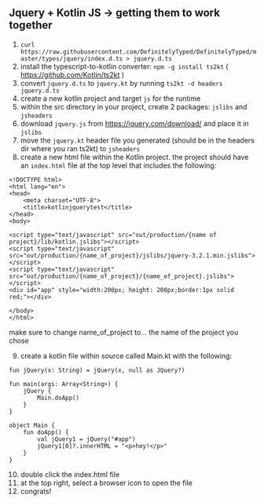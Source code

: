 ## Jquery + Kotlin JS -> getting them to work together

1. `curl https://raw.githubusercontent.com/DefinitelyTyped/DefinitelyTyped/master/types/jquery/index.d.ts > jquery.d.ts`
2. install the typescript-to-kotlin converter: `npm -g install ts2kt` ( https://github.com/Kotlin/ts2kt )
3. convert `jquery.d.ts` to `jquery.kt` by running `ts2kt -d headers jquery.d.ts`
4. create a new kotlin project and target `js` for the runtime
5. within the src directory in your project, create 2 packages: `jslibs` and `jsheaders`
6. download `jquery.js` from https://jquery.com/download/ and place it in `jslibs`
7. move the `jquery.kt` header file you generated (should be in the headers dir where you ran ts2kt) to `jsheaders`
8. create a new html file within the Kotlin project. the project should have an `index.html` file at the top level that includes the following:
```
<!DOCTYPE html>
<html lang="en">
<head>
    <meta charset="UTF-8">
    <title>kotlinjquerytest</title>
</head>
<body>

<script type="text/javascript" src="out/production/{name of project}/lib/kotlin.jslibs"></script>
<script type="text/javascript" src="out/production/{name_of_project}/jslibs/jquery-3.2.1.min.jslibs"></script>
<script type="text/javascript" src="out/production/{name_of_project}/{name_of_project}.jslibs"></script>
<div id="app" style="width:200px; height: 200px;border:1px solid red;"></div>

</body>
</html>
```
make sure to change name_of_project to... the name of the project you chose

9. create a kotlin file within source called Main.kt with the following:
```
fun jQuery(x: String) = jQuery(x, null as JQuery?)

fun main(args: Array<String>) {
    jQuery {
        Main.doApp()
    }
}

object Main {
    fun doApp() {
        val jQuery1 = jQuery("#app")
        jQuery1[0]?.innerHTML = "<p>hey!</p>"
    }
}

```
10. double click the index.html file
11. at the top right, select a browser icon to open the file
12. congrats!
